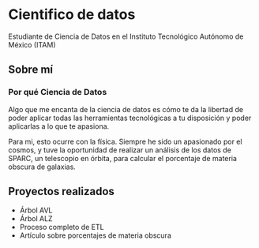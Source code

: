 # Cientifico de datos

Estudiante de Ciencia de Datos en el Instituto Tecnológico Autónomo de México (ITAM)

## Sobre mí

### Por qué Ciencia de Datos 

Algo que me encanta de la ciencia de datos es cómo te da la libertad de poder aplicar todas las herramientas tecnológicas a tu disposición y poder aplicarlas a lo que te apasiona.

Para mi, esto ocurre con la física. Siempre he sido un apasionado por el cosmos, y tuve la oportunidad de realizar un análisis de los datos de SPARC, un telescopio en órbita, para calcular el porcentaje de materia obscura de galaxias.

## Proyectos realizados 

- Árbol AVL
- Árbol ALZ
- Proceso completo de ETL
- Artículo sobre porcentajes de materia obscura
